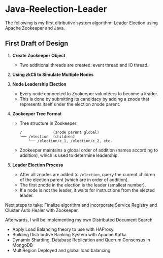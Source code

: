 ﻿# Java-Reelection-Leader

The following is my first ditributive system algorithm: Leader Election using Apache Zookeeper and Java. 

## First Draft of Design

1. **Create Zookeeper Object**
   - Two additional threads are created: event thread and IO thread.

2. **Using zkCli to Simulate Multiple Nodes**

3. **Node Leadership Election**
   - Every node connected to Zookeeper volunteers to become a leader.
   - This is done by submitting its candidacy by adding a znode that represents itself under the election znode parent.

4. **Zookeeper Tree Format**
   - Tree structure in Zookeeper:
     ```
     /              (znode parent global)
     └── /election  (children)
         └── /election/c_1, /election/c_2, etc.
     ```
   - Zookeeper maintains a global order of addition (names according to addition), which is used to determine leadership.

5. **Leader Election Process**
   - After all znodes are added to `/election`, query the current children of the election parent (which are in order of addition).
   - The first znode in the election is the leader (smallest number).
   - If a node is not the leader, it waits for instructions from the elected leader.


 Next steps to take: Finalize algorithm and incorporate Service Registry and Cluster Auto Healer with Zookeeper.

 Afterwards, I will be implementing my own Distributed Document Search
   - Apply Load Balancing theory to use with HAProxy.
   - Building Distributive Banking System with Apache Kafka
   - Dynamix Sharding, Database Replication and Quorum Consensus in MongoDB
   - MultiRegion Deployed and global load balancing
